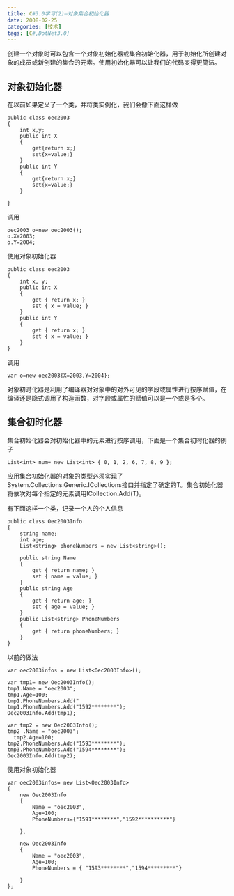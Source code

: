 ```yaml
---
title: C#3.0学习(2)—对象集合初始化器
date: 2008-02-25
categories: [技术]
tags: [C#,DotNet3.0]
---
```


创建一个对象时可以包含一个对象初始化器或集合初始化器，用于初始化所创建对象的成员或新创建的集合的元素。使用初始化器可以让我们的代码变得更简洁。
<!--more-->

## 对象初始化器

在以前如果定义了一个类，并将类实例化，我们会像下面这样做

```
public class oec2003
{
    int x,y;
    public int X
    {
        get{return x;}
        set{x=value;}
    }
    public int Y
    {
        get{return x;}
        set{x=value;}
    }

}
```

调用

```
oec2003 o=new oec2003();
o.X=2003;
o.Y=2004;
```

使用对象初始化器

```
public class oec2003
{
    int x, y;
    public int X
    {
        get { return x; }
        set { x = value; }
    }
    public int Y
    {
        get { return x; }
        set { x = value; }
    }
}
```

调用

```
var o=new oec2003{X=2003,Y=2004};
```

对象初时化器是利用了编译器对对象中的对外可见的字段或属性进行按序赋值，在编译还是隐式调用了构造函数，对字段或属性的赋值可以是一个或是多个。

## 集合初时化器

集合初始化器会对初始化器中的元素进行按序调用，下面是一个集合初时化器的例子

```
List<int> num= new List<int> { 0, 1, 2, 6, 7, 8, 9 };
```

应用集合初始化器的对象的类型必须实现了System.Collections.Generic.ICollections<T>接口并指定了确定的T。集合初始化器将依次对每个指定的元素调用ICollection<T>.Add(T)。

有下面这样一个类，记录一个人的个人信息

```
public class Oec2003Info
{
    string name;
    int age;
    List<string> phoneNumbers = new List<string>();

    public string Name
    {
        get { return name; }
        set { name = value; }
    }
    public string Age
    {
        get { return age; }
        set { age = value; }
    }
    public List<string> PhoneNumbers
    {
        get { return phoneNumbers; }
    }
}
```

以前的做法

```
var oec2003infos = new List<Oec2003Info>();

var tmp1= new Oec2003Info();
tmp1.Name = "oec2003";
tmp1.Age=100;
tmp1.PhoneNumbers.Add("
tmp1.PhoneNumbers.Add("1592********");
Oec2003Info.Add(tmp1);

var tmp2 = new Oec2003Info();
tmp2 .Name = "oec2003";
  tmp2.Age=100;
tmp2.PhoneNumbers.Add("1593********");
tmp3.PhoneNumbers.Add("1594********");
Oec2003Info.Add(tmp2);
```

使用对象初始化器

```
var oec2003infos= new List<Oec2003Info>
{
    new Oec2003Info
    {
        Name = "oec2003",
        Age=100;
        PhoneNumbers={"1591********","1592**********"}

    },

    new Oec2003Info
    {
        Name = "oec2003",
        Age=100;
        PhoneNumbers = { "1593********","1594*********"}

    }
};
```

